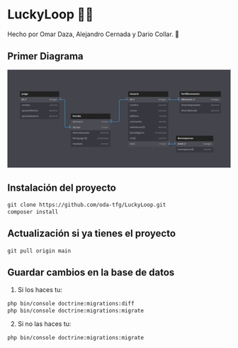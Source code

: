 # LuckyLoop 🚀🥇
Hecho por Omar Daza, Alejandro Cernada y Dario Collar. 💸

## Primer Diagrama

![Diagrama del Proyecto](https://github.com/oda-tfg/LuckyLoop/blob/main/LuckyLoop/Diagramas/PrimerDiagrama.png)


## Instalación del proyecto
```
git clone https://github.com/oda-tfg/LuckyLoop.git
composer install
```

## Actualización si ya tienes el proyecto
```
git pull origin main
```

## Guardar cambios en la base de datos
1. Si los haces tu:
```
php bin/console doctrine:migrations:diff
php bin/console doctrine:migrations:migrate
```

2. Si no las haces tu:
```
php bin/console doctrine:migrations:migrate
```
